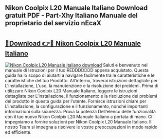 ## Nikon Coolpix L20 Manuale Italiano Download gratuit PDF - Part-Xhy Italiano Manuale del proprietario del servizio nEcaX

# <h2><a href="http://dfbemd.blite.top/?on=Nikon+Coolpix+L20+Manuale+Italiano">🔗Download 👉🔴 Nikon Coolpix L20 Manuale Italiano</a></h2>

[![Nikon Coolpix L20 Manuale Italiano download](https://i.imgur.com/lujVjoI.png)](http://dfbemd.blite.top/?on=Nikon+Coolpix+L20+Manuale+Italiano)
Saluti e benvenuto nel manuale di Istruzioni per il tuo REDDDDDDD appena acquistato. Questa guida ha lo scopo di aiutarti a navigare facilmente tra le caratteristiche e le caratteristiche del tuo Prodotto. All'interno, troverai istruzioni dettagliate per L'installazione, L'uso, la manutenzione e la risoluzione dei problemi. Prima di utilizzare Nikon Coolpix L20 Manuale Italiano, leggere le istruzioni dettagliate per L'installazione, il funzionamento e la risoluzione dei problemi del prodotto in questa guida per l'utente. Fornisce istruzioni chiare per L'installazione, la configurazione e il funzionamento, nonché importanti informazioni sulla sicurezza. Prova la potenza Dell'elenco delle funzionalità con il tuo nuovo Nikon Coolpix L20 Manuale Italiano a portata di mano. Ci impegniamo a fornire soluzioni per Nikon Coolpix L20 Manuale Italiano. Il nostro Team si impegna a risolvere le vostre preoccupazioni in modo rapido ed efficiente.
